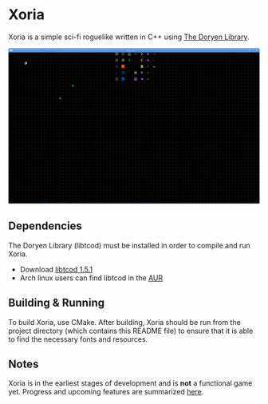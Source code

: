# Xoria
Xoria is a simple sci-fi roguelike written in C++ using [The Doryen Library](http://roguecentral.org/doryen/libtcod/).

<img src="/img/screenshot.png" width="640" alt="Screenshot">

## Dependencies
The Doryen Library (libtcod) must be installed in order to compile and run Xoria.
* Download [libtcod 1.5.1](http://roguecentral.org/doryen/libtcod/download/)
* Arch linux users can find libtcod in the [AUR](https://aur.archlinux.org/packages/libtcod/)

## Building & Running
To build Xoria, use CMake. After building, Xoria should be run from the project directory (which contains this README file) to ensure that it is able to find the necessary fonts and resources.

## Notes
Xoria is in the earliest stages of development and is **not** a functional game yet. Progress and upcoming features are summarized [here](TODO).